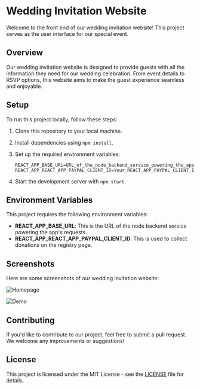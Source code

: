 # Wedding Invitation Website

Welcome to the front end of our wedding invitation website! This project serves as the user interface for our special event.

## Overview

Our wedding invitation website is designed to provide guests with all the information they need for our wedding celebration. From event details to RSVP options, this website aims to make the guest experience seamless and enjoyable.

## Setup

To run this project locally, follow these steps:

1. Clone this repository to your local machine.
2. Install dependencies using `npm install`.
3. Set up the required environment variables:

    ```
    REACT_APP_BASE_URL=URL_of_the_node_backend_service_powering_the_app's_requests
    REACT_APP_REACT_APP_PAYPAL_CLIENT_ID=Your_REACT_APP_PAYPAL_CLIENT_ID
    ```

4. Start the development server with `npm start`.

## Environment Variables

This project requires the following environment variables:

- **REACT_APP_BASE_URL**: This is the URL of the node backend service powering the app's requests.
- **REACT_APP_REACT_APP_PAYPAL_CLIENT_ID**: This is used to collect donations on the registry page.

## Screenshots

Here are some screenshots of our wedding invitation website:

![Homepage](https://tinyurl.com/22nfyanu)

![Demo](https://www.awesomescreenshot.com/video/26122832?key=eaa4c9c3efd8268e586c5d66146cb756)

## Contributing

If you'd like to contribute to our project, feel free to submit a pull request. We welcome any improvements or suggestions!

## License

This project is licensed under the MIT License - see the [LICENSE](LICENSE) file for details.
